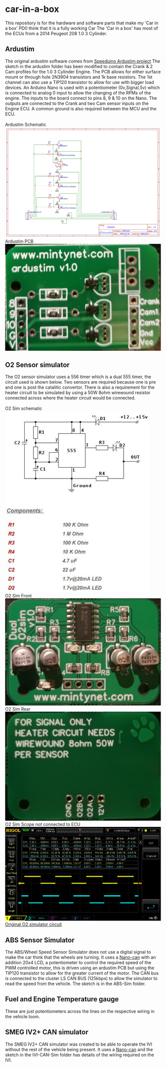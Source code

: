 # car-in-a-box
This repository is for the hardware and software parts that make my 'Car in a box' PD0 think that it is a fully working Car
The 'Car in a box' has most of the ECUs from a 2014 Peugeot 208 1.0 3 Cylinder.

## Ardustim 
The original ardustim software comes from [Speeduino Ardustim project](https://github.com/speeduino/Ardu-Stim) The sketch in the ardustim folder has been modified to contain the Crank & 2 Cam profiles for the 1.0 3 Cylinder Engine.
The PCB allows for either surface mount or through hole 2N3904 transistors and 1k base resistors. The 1st channel can also use a TIP120 transistor to allow for use with bigger load devices. An Arduino Nano is used with a potentiometer (0v,Signal,5v) which is connected to analog 0 input to allow the changing of the RPMs of the engine.
The inputs to the board connect to pins 8, 9 & 10 on the Nano. The outputs are connected to the Crank and two Cam sensor inputs on the Engine ECU. A common ground is also required between the MCU and the ECU.
<br>
<br> Ardustim Schematic<br>![Ardustim Schematic](/Hardware/ardustim-sch.png)
<br>Ardustim PCB<br>![Ardustim PCB](/Hardware/ardustim.jpg)

## O2 Sensor simulator
The O2 sensor simulator uses a 556 timer which is a dual 555 timer, the circuit used is shown below. Two sensors are required because one is pre and one is post the catalitic convertor. There is also a requirement for the heater circuit to be simulated by using a 50W 8ohm wirewound resistor connected across where the heater circuit would be connected.
<br>
<br>O2 Sim schematic<br>![O2 Sim Schematic](/Hardware/O2Sim-sch.jpg)
<br>O2 Sim Front<br>![O2 Sim Front](/Hardware/O2Sim-front.jpg)
<br>O2 Sim Rear<br>![O2 Sim Rear](/Hardware/O2Sim-rear.jpg)
<br>O2 Sim Scope not connected to ECU<br>![O2 Sim Scope](/Hardware/O2Sim-scope.jpg)
<br>[Original O2 simulator circuit](https://www.chippernut.com/blog/o2-simulator#/)

## ABS Sensor Simulator
The ABS/Wheel Speed Sensor Simulator does not use a digital signal to make the car think that the wheels are turning. It uses a [Nano-can](https://github.com/mintynet/nano-can) with an addition 20x4 LCD, a potentiometer to control the required speed of the PWM controlled motor, this is driven using an ardustim PCB but using the TIP120 transistor to allow for the greater current of the motor. The CAN bus is connected to the cluster LS CAN BUS (125kbps) to allow the simulator to read the speed from the vehicle. The sketch is in the ABS-Sim folder.

## Fuel and Engine Temperature gauge
These are just potentiometers across the lines on the respective wiring in the vehicle loom.

## SMEG IV2+ CAN simulator
The SMEG IV2+ CAN simulator was created to be able to operate the IVI without the rest of the vehicle being present. It uses a [Nano-can](https://github.com/mintynet/nano-can) and the sketch in the IVI-CAN-Sim folder has details of the wiring required on the IVI.
